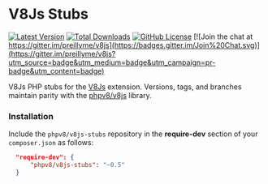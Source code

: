 V8Js Stubs
==========

[![Latest Version](https://img.shields.io/packagist/v/phpv8/v8js-stubs.svg)](https://packagist.org/packages/phpv8/v8js-stubs)
[![Total Downloads](https://img.shields.io/packagist/dt/phpv8/v8js-stubs.svg)](https://packagist.org/packages/phpv8/v8js-stubs)
[![GitHub License](https://img.shields.io/badge/license-MIT-blue.svg)](https://raw.githubusercontent.com/phpv8/v8js-stubs/master/LICENSE)
[![Join the chat at https://gitter.im/preillyme/v8js](https://badges.gitter.im/Join%20Chat.svg)](https://gitter.im/preillyme/v8js?utm_source=badge&utm_medium=badge&utm_campaign=pr-badge&utm_content=badge)


V8Js PHP stubs for the [V8Js](https://github.com/phpv8/v8js) extension. Versions, tags, and branches
maintain parity with the [phpv8/v8js](https://github.com/phpv8/v8js) library.


### Installation
Include the `phpv8/v8js-stubs` repository in the **require-dev** section of your `composer.json` as follows:

  ```json
    "require-dev": {
        "phpv8/v8js-stubs": "~0.5"
    }
  ```